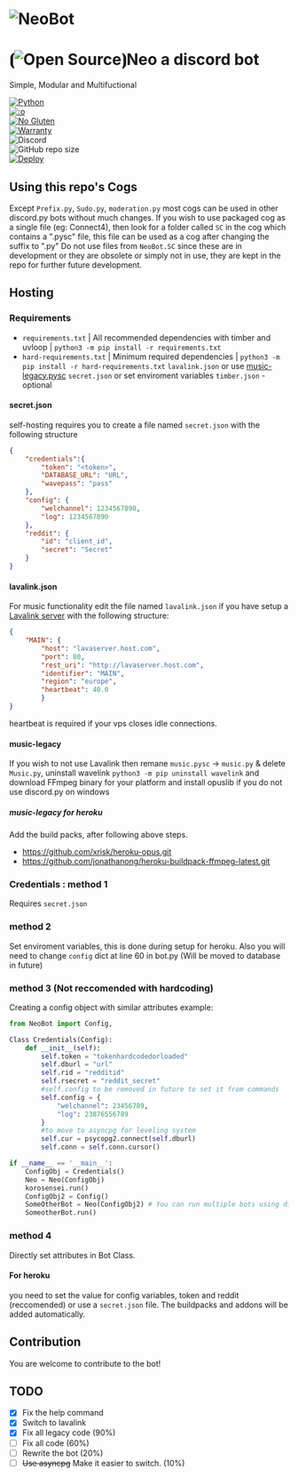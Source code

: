 # ![NeoBot](https://user-images.githubusercontent.com/51919967/86535024-01884d00-befb-11ea-8e27-577e6344413b.png)

# ⦗![Open Source](https://opensource.org/files/osi_favicon.png)⦘Neo a discord bot

Simple, Modular and Multifuctional

[![Python](https://forthebadge.com/images/badges/made-with-python.svg)](https://www.python.org/)<br>
[![:o](https://forthebadge.com/images/badges/you-didnt-ask-for-this.svg)](https://secureimg.stitcher.com/feedimagesplain328/158438.jpg)<br>
[![No Gluten](https://forthebadge.com/images/badges/gluten-free.svg)](https://image.shutterstock.com/image-vector/gluten-free-icon-vector-round-260nw-778351531.jpg)<br>
[![Warranty](https://img.shields.io/badge/NO-WARRANTY!-ff0000?style=for-the-badge&logo=appveyor&labelColor=cc0000)]()<br>
![Discord](https://img.shields.io/discord/583689248117489675?logo=DISCORD&style=for-the-badge)<br>
![GitHub repo size](https://img.shields.io/github/repo-size/TEEN-BOOM/korosensei?style=for-the-badge)<br>
[![Deploy](https://www.herokucdn.com/deploy/button.svg)](https://heroku.com/deploy?template=https://github.com/TEEN-BOOM/korosensei.git)

## Using this repo's Cogs

Except `Prefix.py`, `Sudo.py`, `moderation.py` most cogs can be used in other discord.py bots without much changes.
If you wish to use packaged cog as a single file (eg: Connect4), then look for a folder called `SC` in the cog which 
contains a ".pysc" file, this file can be used as a cog after changing the suffix to ".py"
Do not use files from `NeoBot.SC` since these are in development or they are obsolete or simply not in use,
they are kept in the repo for further future development.

## Hosting 

### Requirements
 - `requirements.txt` | All recommended dependencies with timber and uvloop | `python3 -m pip install -r requirements.txt`
 - `hard-requirements.txt` | Minimum required dependencies | `python3 -m pip install -r hard-requirements.txt`
`lavalink.json` or use [music-legacy.pysc](https://github.com/TEEN-BOOM/NeoBot/blob/master/NeoBot/cogs/SC/music-legacy.pysc)
`secret.json` or set enviroment variables
`timber.json` - optional

#### secret.json
self-hosting requires you to create a file named `secret.json`
with the following structure 
```json
{
    "credentials":{
        "token": "<token>",
        "DATABASE_URL": "URL",
        "wavepass": "pass"
    },
    "config": {
        "welchannel": 1234567890,
        "log": 1234567890
    },
    "reddit": {
        "id": "client_id",
        "secret": "Secret"
    }
}
```
#### lavalink.json
For music functionality edit the file named `lavalink.json` if you have setup a [Lavalink server](https://github.com/Frederikam/Lavalink/releases/) with the following structure:
```json
{
    "MAIN": {
        "host": "lavaserver.host.com",
        "port": 80,
        "rest_uri": "http://lavaserver.host.com",
        "identifier": "MAIN",
        "region": "europe",
        "heartbeat": 40.0
        }
}
```
heartbeat is required if your vps closes idle connections.
#### music-legacy
If you wish to not use Lavalink then remane `music.pysc` -> `music.py` & delete `Music.py`, uninstall wavelink `python3 -m pip uninstall wavelink`
and download FFmpeg binary for your platform and install opuslib if you do not use discord.py on windows
##### music-legacy for heroku
Add the build packs, after following above steps.
- https://github.com/xrisk/heroku-opus.git
- https://github.com/jonathanong/heroku-buildpack-ffmpeg-latest.git

### Credentials : method 1
Requires `secret.json`

### method 2 

Set enviroment variables, this is done during setup for heroku.
Also you will need to change `config` dict at line 60 in bot.py (Will be moved to database in future)

### method 3 (Not reccomended with hardcoding)
Creating a config object with similar attributes
example:
```py
from NeoBot import Config, 

Class Credentials(Config):
    def __init__(self):
        self.token = "tokenhardcodedorloaded"
        self.dburl = "url"
        self.rid = "redditid"
        self.rsecret = "reddit_secret"
        #self.config to be removed in future to set it from commands
        self.config = {
            "welchannel": 23456789,
            "log": 23876556789
        }
        #to move to asyncpg for leveling system
        self.cur = psycopg2.connect(self.dburl)
        self.conn = self.conn.cursor()

if __name__ == '__main__':
    ConfigObj = Credentials()
    Neo = Neo(ConfigObj)
    korosensei.run()
    ConfigObj2 = Config()
    SomeOtherBot = Neo(ConfigObj2) # You can run multiple bots using different bot and config objects
    SomeotherBot.run()
```
### method 4
Directly set attributes in Bot Class.

#### For heroku 
you need to set the value for config variables, token and reddit (reccomended) or use a `secret.json` file.
The buildpacks and addons will be added automatically.

## Contribution
You are welcome to contribute to the bot!

## TODO
- [x] Fix the help command
- [x] Switch to lavalink
- [x] Fix all legacy code (90%)
- [ ] Fix all code (60%)
- [ ] Rewrite the bot (20%)
- [ ] ~~Use asyncpg~~ Make it easier to switch. (10%)